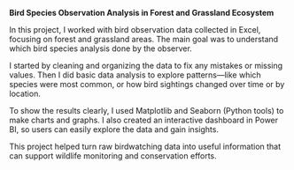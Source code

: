 **Bird Species Observation Analysis in Forest and Grassland Ecosystem**

In this project, I worked with bird observation data collected in Excel, focusing on forest and grassland areas. The main goal was to understand which bird species analysis done by the observer.

I started by cleaning and organizing the data to fix any mistakes or missing values. Then I did basic data analysis to explore patterns—like which species were most common, or how bird sightings changed over time or by location.

To show the results clearly, I used Matplotlib and Seaborn (Python tools) to make charts and graphs. I also created an interactive dashboard in Power BI, so users can easily explore the data and gain insights.

This project helped turn raw birdwatching data into useful information that can support wildlife monitoring and conservation efforts.
